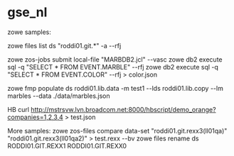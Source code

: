 # gse_nl


zowe samples:

zowe files list ds "roddi01.git.*" -a --rfj 

zowe zos-jobs submit local-file "MARBDB2.jcl" --vasc
zowe db2 execute sql -q "SELECT * FROM EVENT.MARBLE" --rfj 
zowe db2 execute sql -q "SELECT * FROM EVENT.COLOR" --rfj > color.json  

zowe  fmp populate ds roddi01.lib.data -m test1 --lds roddi01.lib.copy --lm marbles --data ./data/marbles.json

HB
curl http://mstrsvw.lvn.broadcom.net:8000/hbscript/demo_orange?companies=1,2,3,4 > test.json 

More samples:
zowe zos-files compare data-set "roddi01.git.rexx3(ll01qa)" "roddi01.git.rexx3(ll01qa2)" > test.rexx --bv
zowe files rename ds RODDI01.GIT.REXX1 RODDI01.GIT.REXX0 

